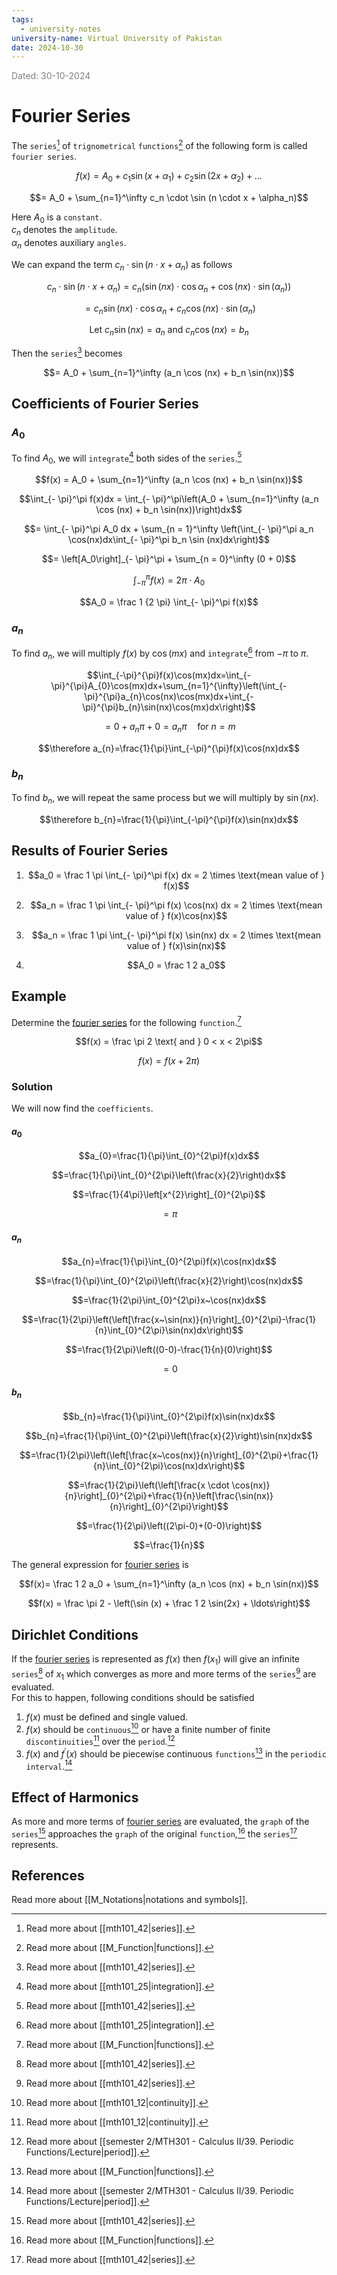```yaml
---
tags:
  - university-notes
university-name: Virtual University of Pakistan
date: 2024-10-30
---
```


<span style="color: gray;">Dated: 30-10-2024</span>

# Fourier Series

The `series`[^1] of `trignometrical` `functions`[^2] of the following form is called `fourier series`.  

$$f(x) = A_0 + c_1 \sin(x + \alpha_1) + c_2 \sin(2x + \alpha_2) + \ldots$$

$$= A_0 + \sum_{n=1}^\infty c_n \cdot \sin (n \cdot x + \alpha_n)$$

Here $A_0$ is a `constant`.  
$c_n$ denotes the `amplitude`.  
$\alpha_n$ denotes auxiliary `angles`.

We can expand the term $c_n \cdot \sin (n \cdot x + \alpha_n)$ as follows  

$$c_n \cdot \sin (n \cdot x + \alpha_n) = c_n(\sin (nx) \cdot \cos \alpha_n + \cos(nx) \cdot \sin(\alpha_n))$$

$$ = c_n\sin (nx) \cdot \cos \alpha_n + c_n \cos(nx) \cdot \sin(\alpha_n)$$

$$\text{Let } c_n \sin (nx) = a_n \text{ and } c_n \cos(nx) = b_n$$

Then the `series`[^1] becomes

$$= A_0 + \sum_{n=1}^\infty (a_n \cos (nx) + b_n \sin(nx))$$

## Coefficients of Fourier Series

### $A_0$

To find $A_0$, we will `integrate`[^3] both sides of the `series`.[^1]  

$$f(x) = A_0 + \sum_{n=1}^\infty (a_n \cos (nx) + b_n \sin(nx))$$

$$\int_{- \pi}^\pi f(x)dx = \int_{- \pi}^\pi\left(A_0 + \sum_{n=1}^\infty (a_n \cos (nx) + b_n \sin(nx))\right)dx$$

$$= \int_{- \pi}^\pi A_0 dx + \sum_{n = 1}^\infty \left(\int_{- \pi}^\pi a_n \cos(nx)dx\int_{- \pi}^\pi b_n \sin (nx)dx\right)$$

$$= \left[A_0\right]_{- \pi}^\pi + \sum_{n = 0}^\infty (0 + 0)$$

$$\int_{-\pi}^\pi f(x) = 2 \pi \cdot A_0$$

$$A_0 = \frac 1 {2 \pi} \int_{- \pi}^\pi f(x)$$

### $a_n$

To find $a_n$, we will multiply $f(x)$ by $\cos(mx)$ and `integrate`[^3] from $- \pi$ to $\pi$.  

$$\int_{-\pi}^{\pi}f(x)\cos(mx)dx=\int_{-\pi}^{\pi}A_{0}\cos(mx)dx+\sum_{n=1}^{\infty}\left(\int_{-\pi}^{\pi}a_{n}\cos(nx)\cos(mx)dx+\int_{-\pi}^{\pi}b_{n}\sin(nx)\cos(mx)dx\right)$$

$$=0+a_{n}\pi+0=a_{n}\pi\quad\text{for}~n=m$$

$$\therefore a_{n}=\frac{1}{\pi}\int_{-\pi}^{\pi}f(x)\cos(nx)dx$$

### $b_n$

To find $b_n$, we will repeat the same process but we will multiply by $\sin(nx)$.

$$\therefore b_{n}=\frac{1}{\pi}\int_{-\pi}^{\pi}f(x)\sin(nx)dx$$

## Results of Fourier Series

1. $$a_0 = \frac 1 \pi \int_{- \pi}^\pi f(x) dx = 2 \times \text{mean value of } f(x)$$

2. $$a_n = \frac 1 \pi \int_{- \pi}^\pi f(x) \cos(nx) dx = 2 \times \text{mean value of } f(x)\cos(nx)$$

3. $$a_n = \frac 1 \pi \int_{- \pi}^\pi f(x) \sin(nx) dx = 2 \times \text{mean value of } f(x)\sin(nx)$$

4. $$A_0 = \frac 1 2 a_0$$

## Example

Determine the [fourier series](#fourier-series) for the following `function`.[^2]  

$$f(x) = \frac \pi 2 \text{ and } 0 < x < 2\pi$$

$$f(x) = f(x + 2 \pi)$$

### Solution

We will now find the `coefficients`.

#### $a_0$

$$a_{0}=\frac{1}{\pi}\int_{0}^{2\pi}f(x)dx$$

$$=\frac{1}{\pi}\int_{0}^{2\pi}\left(\frac{x}{2}\right)dx$$

$$=\frac{1}{4\pi}\left[x^{2}\right]_{0}^{2\pi}$$

$$=\pi$$

#### $a_n$

$$a_{n}=\frac{1}{\pi}\int_{0}^{2\pi}f(x)\cos(nx)dx$$

$$=\frac{1}{\pi}\int_{0}^{2\pi}\left(\frac{x}{2}\right)\cos(nx)dx$$

$$=\frac{1}{2\pi}\int_{0}^{2\pi}x~\cos(nx)dx$$

$$=\frac{1}{2\pi}\left(\left[\frac{x~\sin(nx)}{n}\right]_{0}^{2\pi}-\frac{1}{n}\int_{0}^{2\pi}\sin(nx)dx\right)$$

$$=\frac{1}{2\pi}\left((0-0)-\frac{1}{n}(0)\right)$$

$$= 0$$

#### $b_n$

$$b_{n}=\frac{1}{\pi}\int_{0}^{2\pi}f(x)\sin(nx)dx$$

$$b_{n}=\frac{1}{\pi}\int_{0}^{2\pi}\left(\frac{x}{2}\right)\sin(nx)dx$$

$$=\frac{1}{2\pi}\left(\left[\frac{x~\cos(nx)}{n}\right]_{0}^{2\pi}+\frac{1}{n}\int_{0}^{2\pi}\cos(nx)dx\right)$$

$$=\frac{1}{2\pi}\left(\left[\frac{x \cdot \cos(nx)}{n}\right]_{0}^{2\pi}+\frac{1}{n}\left[\frac{\sin(nx)}{n}\right]_{0}^{2\pi}\right)$$

$$=\frac{1}{2\pi}\left((2\pi-0)+(0-0)\right)$$

$$=\frac{1}{n}$$

The general expression for [fourier series](#fourier-series) is

$$f(x)= \frac 1 2 a_0 + \sum_{n=1}^\infty (a_n \cos (nx) + b_n \sin(nx))$$

$$f(x) = \frac \pi 2 - \left(\sin (x) + \frac 1 2 \sin(2x) + \ldots\right)$$

## Dirichlet Conditions

If the [fourier series](#fourier-series) is represented as $f(x)$ then $f(x_1)$ will give an infinite `series`[^1] of $x_1$ which converges as more and more terms of the `series`[^1] are evaluated.  
For this to happen, following conditions should be satisfied

1. $f(x)$ must be defined and single valued.
2. $f(x)$ should be `continuous`[^4] or have a finite number of finite `discontinuities`[^4] over the `period`.[^5]
3. $f(x)$ and $f^\prime(x)$ should be piecewise continuous `functions`[^2] in the `periodic interval`.[^5]

## Effect of Harmonics

As more and more terms of [fourier series](#fourier-series) are evaluated, the `graph` of the `series`[^1] approaches the `graph` of the original `function`,[^2] the `series`[^1] represents.

## References

Read more about [[M_Notations|notations and symbols]].

[^1]: Read more about [[mth101_42|series]].
[^2]: Read more about [[M_Function|functions]].
[^3]: Read more about [[mth101_25|integration]].
[^4]: Read more about [[mth101_12|continuity]].
[^5]: Read more about [[semester 2/MTH301 - Calculus II/39. Periodic Functions/Lecture|period]].